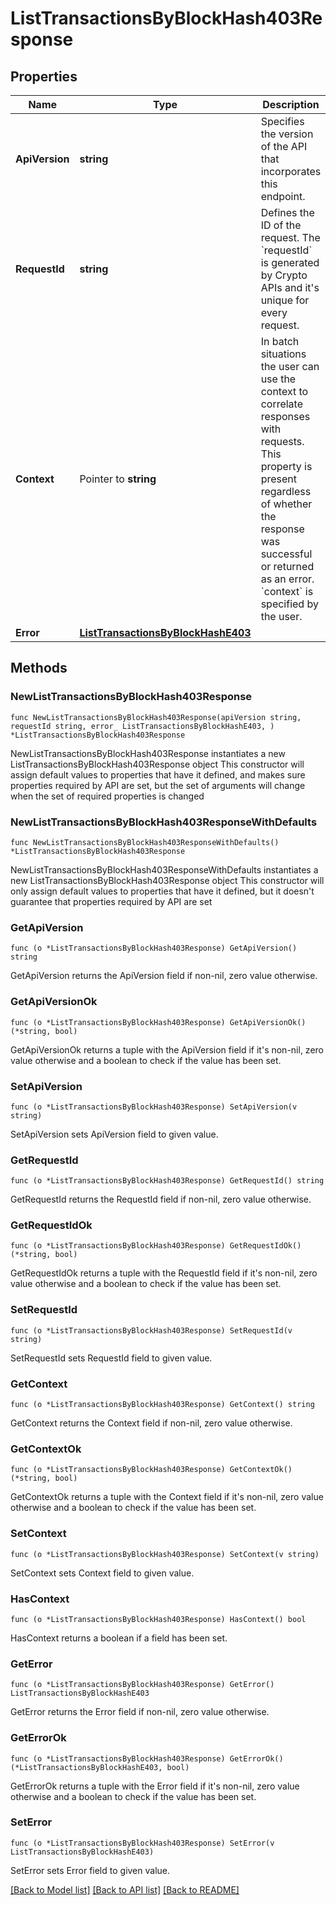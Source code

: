 # ListTransactionsByBlockHash403Response

## Properties

Name | Type | Description | Notes
------------ | ------------- | ------------- | -------------
**ApiVersion** | **string** | Specifies the version of the API that incorporates this endpoint. | 
**RequestId** | **string** | Defines the ID of the request. The &#x60;requestId&#x60; is generated by Crypto APIs and it&#39;s unique for every request. | 
**Context** | Pointer to **string** | In batch situations the user can use the context to correlate responses with requests. This property is present regardless of whether the response was successful or returned as an error. &#x60;context&#x60; is specified by the user. | [optional] 
**Error** | [**ListTransactionsByBlockHashE403**](ListTransactionsByBlockHashE403.md) |  | 

## Methods

### NewListTransactionsByBlockHash403Response

`func NewListTransactionsByBlockHash403Response(apiVersion string, requestId string, error_ ListTransactionsByBlockHashE403, ) *ListTransactionsByBlockHash403Response`

NewListTransactionsByBlockHash403Response instantiates a new ListTransactionsByBlockHash403Response object
This constructor will assign default values to properties that have it defined,
and makes sure properties required by API are set, but the set of arguments
will change when the set of required properties is changed

### NewListTransactionsByBlockHash403ResponseWithDefaults

`func NewListTransactionsByBlockHash403ResponseWithDefaults() *ListTransactionsByBlockHash403Response`

NewListTransactionsByBlockHash403ResponseWithDefaults instantiates a new ListTransactionsByBlockHash403Response object
This constructor will only assign default values to properties that have it defined,
but it doesn't guarantee that properties required by API are set

### GetApiVersion

`func (o *ListTransactionsByBlockHash403Response) GetApiVersion() string`

GetApiVersion returns the ApiVersion field if non-nil, zero value otherwise.

### GetApiVersionOk

`func (o *ListTransactionsByBlockHash403Response) GetApiVersionOk() (*string, bool)`

GetApiVersionOk returns a tuple with the ApiVersion field if it's non-nil, zero value otherwise
and a boolean to check if the value has been set.

### SetApiVersion

`func (o *ListTransactionsByBlockHash403Response) SetApiVersion(v string)`

SetApiVersion sets ApiVersion field to given value.


### GetRequestId

`func (o *ListTransactionsByBlockHash403Response) GetRequestId() string`

GetRequestId returns the RequestId field if non-nil, zero value otherwise.

### GetRequestIdOk

`func (o *ListTransactionsByBlockHash403Response) GetRequestIdOk() (*string, bool)`

GetRequestIdOk returns a tuple with the RequestId field if it's non-nil, zero value otherwise
and a boolean to check if the value has been set.

### SetRequestId

`func (o *ListTransactionsByBlockHash403Response) SetRequestId(v string)`

SetRequestId sets RequestId field to given value.


### GetContext

`func (o *ListTransactionsByBlockHash403Response) GetContext() string`

GetContext returns the Context field if non-nil, zero value otherwise.

### GetContextOk

`func (o *ListTransactionsByBlockHash403Response) GetContextOk() (*string, bool)`

GetContextOk returns a tuple with the Context field if it's non-nil, zero value otherwise
and a boolean to check if the value has been set.

### SetContext

`func (o *ListTransactionsByBlockHash403Response) SetContext(v string)`

SetContext sets Context field to given value.

### HasContext

`func (o *ListTransactionsByBlockHash403Response) HasContext() bool`

HasContext returns a boolean if a field has been set.

### GetError

`func (o *ListTransactionsByBlockHash403Response) GetError() ListTransactionsByBlockHashE403`

GetError returns the Error field if non-nil, zero value otherwise.

### GetErrorOk

`func (o *ListTransactionsByBlockHash403Response) GetErrorOk() (*ListTransactionsByBlockHashE403, bool)`

GetErrorOk returns a tuple with the Error field if it's non-nil, zero value otherwise
and a boolean to check if the value has been set.

### SetError

`func (o *ListTransactionsByBlockHash403Response) SetError(v ListTransactionsByBlockHashE403)`

SetError sets Error field to given value.



[[Back to Model list]](../README.md#documentation-for-models) [[Back to API list]](../README.md#documentation-for-api-endpoints) [[Back to README]](../README.md)


